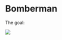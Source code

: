 # Bomberman

The goal:

![](https://www.myabandonware.com/media/screenshots/b/bomberman-8ah/bomberman_5.png)
